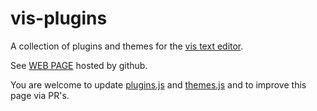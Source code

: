 # vis-plugins

A collection of plugins and themes for the [vis text editor](https://github.com/martanne/vis).

See [WEB PAGE](https://erf.github.io/vis-plugins/) hosted by github.

You are welcome to update [plugins.js](plugins.js) and [themes.js](themes.js) and to improve this page via PR's.
